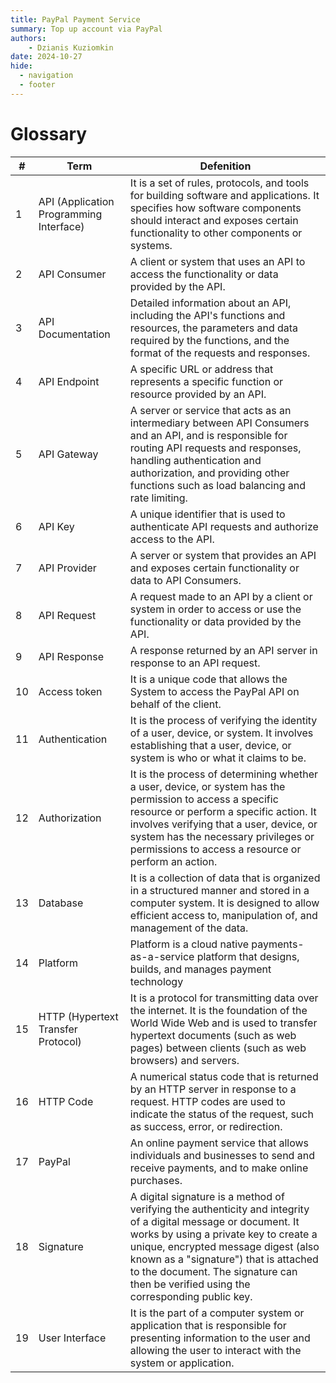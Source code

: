 ```yaml
---
title: PayPal Payment Service
summary: Top up account via PayPal
authors:
    - Dzianis Kuziomkin
date: 2024-10-27
hide:
  - navigation
  - footer
---
```


# Glossary

|#|Term|Defenition|
|---|---|---|
|1|API (Application Programming Interface)|It is a set of rules, protocols, and tools for building software and applications. It specifies how software components should interact and exposes certain functionality to other components or systems.|
|2|API Consumer|A client or system that uses an API to access the functionality or data provided by the API.|
|3|API Documentation|Detailed information about an API, including the API's functions and resources, the parameters and data required by the functions, and the format of the requests and responses.|
|4|API Endpoint|A specific URL or address that represents a specific function or resource provided by an API.|
|5|API Gateway|A server or service that acts as an intermediary between API Consumers and an API, and is responsible for routing API requests and responses, handling authentication and authorization, and providing other functions such as load balancing and rate limiting.|
|6|API Key|A unique identifier that is used to authenticate API requests and authorize access to the API.|
|7|API Provider|A server or system that provides an API and exposes certain functionality or data to API Consumers.|
|8|API Request|A request made to an API by a client or system in order to access or use the functionality or data provided by the API.|
|9|API Response|A response returned by an API server in response to an API request.|
|10|Access token|It is a unique code that allows the System to access the PayPal API on behalf of the client.|
|11|Authentication| It is the process of verifying the identity of a user, device, or system. It involves establishing that a user, device, or system is who or what it claims to be.|
|12|Authorization | It is the process of determining whether a user, device, or system has the permission to access a specific resource or perform a specific action. It involves verifying that a user, device, or system has the necessary privileges or permissions to access a resource or perform an action.|
|13|Database| It is a collection of data that is organized in a structured manner and stored in a computer system. It is designed to allow efficient access to, manipulation of, and management of the data.|
|14|Platform|Platform is a cloud native payments-as-a-service platform that designs, builds, and manages payment technology|
|15|HTTP (Hypertext Transfer Protocol)| It is a protocol for transmitting data over the internet. It is the foundation of the World Wide Web and is used to transfer hypertext documents (such as web pages) between clients (such as web browsers) and servers.|
|16|HTTP Code|A numerical status code that is returned by an HTTP server in response to a request. HTTP codes are used to indicate the status of the request, such as success, error, or redirection.|
|17|PayPal|An online payment service that allows individuals and businesses to send and receive payments, and to make online purchases.|
|18|Signature|A digital signature is a method of verifying the authenticity and integrity of a digital message or document. It works by using a private key to create a unique, encrypted message digest (also known as a "signature") that is attached to the document. The signature can then be verified using the corresponding public key.|
|19|User Interface|It is the part of a computer system or application that is responsible for presenting information to the user and allowing the user to interact with the system or application.|

